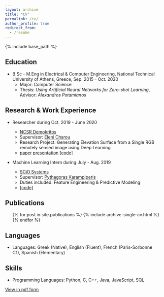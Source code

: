 ```yaml
---
layout: archive
title: "CV"
permalink: /cv/
author_profile: true
redirect_from:
  - /resume
---
```


{% include base_path %}

Education
------
* B.Sc - M.Eng in Electrical & Computer Engineering, National Technical University of Athens, Greece, Sep. 2015 - Oct. 2020
  * Major: Computer Science
  * Thesis: _Using Artificial Neural Networks for Zero-shot Learning_, Advisor: _Alexandros Potamianos_

Research & Work Experience
------
* Researcher during Oct. 2019 - June 2020
  * [NCSR Demokritos](https://www.iit.demokritos.gr/)
  * Supervisor: [Eleni Charou](http://demokritos.academia.edu/elenicharou)
  * Research Project: Generating Elevation Surface from a Single RGB remotely sensed image using Deep Learning
  * [paper](https://www.mdpi.com/2072-4292/12/12/2002/pdf) [presentation](https://gchochla.github.io/files/rssa2020-presentation.odp) [[code]](https://github.com/Panagiotou/ImageToDEM)
  
* Machine Learning Intern during July - Aug. 2019
  * [SCiO Systems](https://scio.systems)
  * Supervisor: [Pythagoras Karampiperis](https://scio.systems/pythagoras/)
  * Duties included: Feature Engineering & Predictive Modeling
  * [[code]](https://github.com/SCiO-systems/india-rice-production-igc)

Publications
------
  <ul>{% for post in site.publications %}
    {% include archive-single-cv.html %}
  {% endfor %}</ul>

Languages
------
* Languages: Greek (Native), English (Fluent), French (Paris-Sorbonne C1), Spanish (Elementary)

Skills
------
* Programming Languages: Python, C, C++, Java, JavaScript, SQL

[View in pdf form](https://gchochla.github.io/files/resume.pdf)

